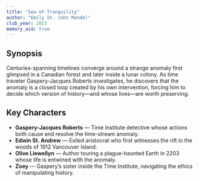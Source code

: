 ```yaml
---
title: "Sea of Tranquility"
author: "Emily St. John Mandel"
club_year: 2023
memory_aid: true
---
```


## Synopsis
Centuries-spanning timelines converge around a strange anomaly first glimpsed in a Canadian forest and later inside a lunar colony. As time traveler Gaspery-Jacques Roberts investigates, he discovers that the anomaly is a closed loop created by his own intervention, forcing him to decide which version of history—and whose lives—are worth preserving.

## Key Characters
- **Gaspery-Jacques Roberts** — Time Institute detective whose actions both cause and resolve the time-stream anomaly.
- **Edwin St. Andrew** — Exiled aristocrat who first witnesses the rift in the woods of 1912 Vancouver Island.
- **Olive Llewellyn** — Author touring a plague-haunted Earth in 2203 whose life is entwined with the anomaly.
- **Zoey** — Gaspery’s sister inside the Time Institute, navigating the ethics of manipulating history.
